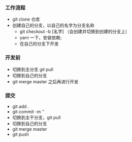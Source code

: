 ### 工作流程
- git clone 仓库
- 创建自己的分支，以自己的名字为分支名称
    - git checkout -b [名字] （会创建并切换到创建的分支上）
    - yarn 一下，安装依赖;
    - 在自己的分支下开发

### 开发前
- 切换到主分支 git pull
- 切换到自己的分支
- git merge master 之后再进行开发

### 提交
- git add .
- git commit -m ''
- 切换到主干分支，git pull
- 切换到自己的分支
- git merge master
- git push

